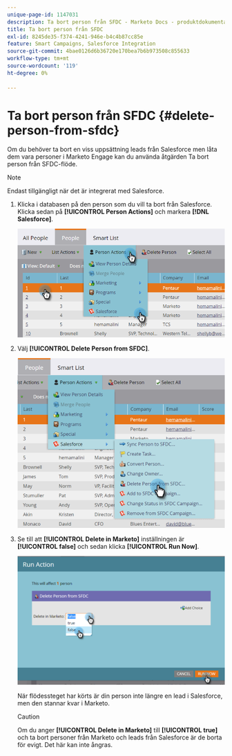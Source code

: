 ```yaml
---
unique-page-id: 1147031
description: Ta bort person från SFDC - Marketo Docs - produktdokumentation
title: Ta bort person från SFDC
exl-id: 8245de35-f374-4241-946e-b4c4b87cc85e
feature: Smart Campaigns, Salesforce Integration
source-git-commit: 4bae0126d6b36720e170bea7b6b973508c855633
workflow-type: tm+mt
source-wordcount: '119'
ht-degree: 0%

---
```


# Ta bort person från SFDC {#delete-person-from-sfdc}

Om du behöver ta bort en viss uppsättning leads från Salesforce men låta dem vara personer i Marketo Engage kan du använda åtgärden Ta bort person från SFDC-flöde.

>[!NOTE]
>
>Endast tillgängligt när det är integrerat med Salesforce.

1. Klicka i databasen på den person som du vill ta bort från Salesforce. Klicka sedan på **[!UICONTROL Person Actions]** och markera **[!DNL Salesforce]**.

   ![](assets/person-actions-salesforce.png)

1. Välj **[!UICONTROL Delete Person from SFDC]**.

   ![](assets/delete-person-from-sfdc.png)

1. Se till att **[!UICONTROL Delete in Marketo]** inställningen är **[!UICONTROL false]** och sedan klicka **[!UICONTROL Run Now]**.

   ![](assets/run-action-delete-lead-from-sfdc.png)

   När flödessteget har körts är din person inte längre en lead i Salesforce, men den stannar kvar i Marketo.

   >[!CAUTION]
   >
   >Om du anger **[!UICONTROL Delete in Marketo]** till **[!UICONTROL true]** och ta bort personer från Marketo och leads från Salesforce är de borta för evigt. Det här kan inte ångras.
